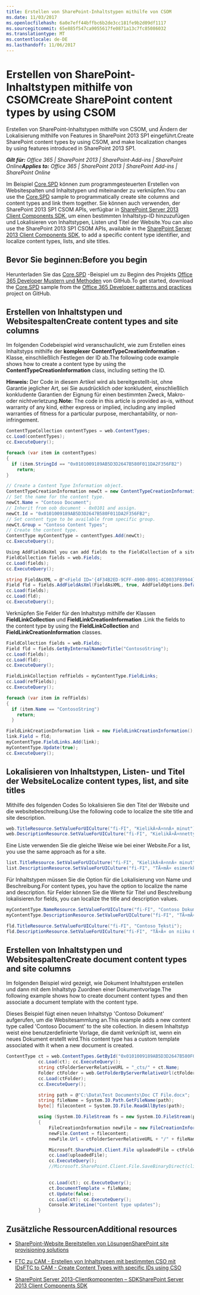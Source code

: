 ```yaml
---
title: Erstellen von SharePoint-Inhaltstypen mithilfe von CSOM
ms.date: 11/03/2017
ms.openlocfilehash: 6a0e7eff44bffbc6b2de3cc181fe9b2d09df1117
ms.sourcegitcommit: 65e885f547ca9055617fe0871a13c7fc85086032
ms.translationtype: MT
ms.contentlocale: de-DE
ms.lasthandoff: 11/06/2017
---
```

# <a name="create-sharepoint-content-types-by-using-csom"></a><span data-ttu-id="2904d-102">Erstellen von SharePoint-Inhaltstypen mithilfe von CSOM</span><span class="sxs-lookup"><span data-stu-id="2904d-102">Create SharePoint content types by using CSOM</span></span>

<span data-ttu-id="2904d-103">Erstellen von SharePoint-Inhaltstypen mithilfe von CSOM, und Ändern der Lokalisierung mithilfe von Features in SharePoint 2013 SP1 eingeführt.</span><span class="sxs-lookup"><span data-stu-id="2904d-103">Create SharePoint content types by using CSOM, and make localization changes by using features introduced in SharePoint 2013 SP1.</span></span>

<span data-ttu-id="2904d-104">_**Gilt für:** Office 365 | SharePoint 2013 | SharePoint-Add-ins | SharePoint Online_</span><span class="sxs-lookup"><span data-stu-id="2904d-104">_**Applies to:** Office 365 | SharePoint 2013 | SharePoint Add-ins | SharePoint Online_</span></span>

<span data-ttu-id="2904d-105">Im Beispiel [Core.SPD](https://github.com/SharePoint/PnP/tree/dev/Samples/Core.SPD) können zum programmgesteuerten Erstellen von Websitespalten und Inhaltstypen und miteinander zu verknüpfen.</span><span class="sxs-lookup"><span data-stu-id="2904d-105">You can use the [Core.SPD](https://github.com/SharePoint/PnP/tree/dev/Samples/Core.SPD) sample to programmatically create site columns and content types and link them together.</span></span> <span data-ttu-id="2904d-106">Sie können auch verwenden, der SharePoint 2013 SP1 CSOM APIs, verfügbar in [SharePoint Server 2013 Client Components SDK](http://www.microsoft.com/en-us/download/details.aspx?id=35585), um einen bestimmten Inhaltstyp-ID hinzuzufügen und Lokalisieren von Inhaltstypen, Listen und Titel der Website.</span><span class="sxs-lookup"><span data-stu-id="2904d-106">You can also use the SharePoint 2013 SP1 CSOM APIs, available in the [SharePoint Server 2013 Client Components SDK](http://www.microsoft.com/en-us/download/details.aspx?id=35585), to add a specific content type identifier, and localize content types, lists, and site titles.</span></span> 

## <a name="before-you-begin"></a><span data-ttu-id="2904d-107">Bevor Sie beginnen:</span><span class="sxs-lookup"><span data-stu-id="2904d-107">Before you begin</span></span>

<span data-ttu-id="2904d-108">Herunterladen Sie das [Core.SPD](https://github.com/SharePoint/PnP/tree/dev/Samples/Core.SPD) -Beispiel um zu Beginn des Projekts [Office 365 Developer Mustern und Methoden](https://github.com/SharePoint/PnP/tree/dev) von GitHub.</span><span class="sxs-lookup"><span data-stu-id="2904d-108">To get started, download the [Core.SPD](https://github.com/SharePoint/PnP/tree/dev/Samples/Core.SPD) sample from the [Office 365 Developer patterns and practices](https://github.com/SharePoint/PnP/tree/dev) project on GitHub.</span></span>

## <a name="create-content-types-and-site-columns"></a><span data-ttu-id="2904d-109">Erstellen von Inhaltstypen und Websitespalten</span><span class="sxs-lookup"><span data-stu-id="2904d-109">Create content types and site columns</span></span>

<span data-ttu-id="2904d-110">Im folgenden Codebeispiel wird veranschaulicht, wie zum Erstellen eines Inhaltstyps mithilfe der **komplexer ContentTypeCreationInformation** -Klasse, einschließlich Festlegen der ID ab.</span><span class="sxs-lookup"><span data-stu-id="2904d-110">The following code example shows how to create a content type by using the  **ContentTypeCreationInformation** class, including setting the ID.</span></span>

<span data-ttu-id="2904d-111">**Hinweis:**  Der Code in diesem Artikel wird als bereitgestellt-ist, ohne Garantie jeglicher Art, sei Sie ausdrücklich oder konkludent, einschließlich konkludente Garantien der Eignung für einen bestimmten Zweck, Makro- oder nichtverletzung.</span><span class="sxs-lookup"><span data-stu-id="2904d-111">**Note:**  The code in this article is provided as-is, without warranty of any kind, either express or implied, including any implied warranties of fitness for a particular purpose, merchantability, or non-infringement.</span></span>

```C#
ContentTypeCollection contentTypes = web.ContentTypes;
cc.Load(contentTypes);
cc.ExecuteQuery();

foreach (var item in contentTypes)
{
  if (item.StringId == "0x0101009189AB5D3D2647B580F011DA2F356FB2")
    return;
}

// Create a Content Type Information object.
ContentTypeCreationInformation newCt = new ContentTypeCreationInformation();
// Set the name for the content type.
newCt.Name = "Contoso Document";
// Inherit from oob document - 0x0101 and assign. 
newCt.Id = "0x0101009189AB5D3D2647B580F011DA2F356FB2";
// Set content type to be available from specific group.
newCt.Group = "Contoso Content Types";
// Create the content type.
ContentType myContentType = contentTypes.Add(newCt);
cc.ExecuteQuery();

Using AddFieldAsXml you can add fields to the FieldCollection of a site collection:
FieldCollection fields = web.Fields;
cc.Load(fields);
cc.ExecuteQuery();

string FieldAsXML = @"<Field ID='{4F34B2ED-9CFF-4900-B091-4C0033F89944}' Name='ContosoString' DisplayName='Contoso String' Type='Text' Hidden='False' Group='Contoso Site Columns' Description='Contoso Text Field' />";
Field fld = fields.AddFieldAsXml(FieldAsXML, true, AddFieldOptions.DefaultValue);
cc.Load(fields);
cc.Load(fld);
cc.ExecuteQuery();

```

<span data-ttu-id="2904d-112">Verknüpfen Sie Felder für den Inhaltstyp mithilfe der Klassen **FieldLinkCollection** und **FieldLinkCreationInformation** .</span><span class="sxs-lookup"><span data-stu-id="2904d-112">Link the fields to the content type by using the  **FieldLinkCollection** and **FieldLinkCreationInformation** classes.</span></span>

```C#
FieldCollection fields = web.Fields;
Field fld = fields.GetByInternalNameOrTitle("ContosoString");
cc.Load(fields);
cc.Load(fld);
cc.ExecuteQuery();

FieldLinkCollection refFields = myContentType.FieldLinks;
cc.Load(refFields);
cc.ExecuteQuery();

foreach (var item in refFields)
{
  if (item.Name == "ContosoString")
    return;
  }

FieldLinkCreationInformation link = new FieldLinkCreationInformation();
link.Field = fld;
myContentType.FieldLinks.Add(link);
myContentType.Update(true);
cc.ExecuteQuery();

```

## <a name="localize-content-types-list-and-site-titles"></a><span data-ttu-id="2904d-113">Lokalisieren von Inhaltstypen, Listen- und Titel der Website</span><span class="sxs-lookup"><span data-stu-id="2904d-113">Localize content types, list, and site titles</span></span>

<span data-ttu-id="2904d-114">Mithilfe des folgenden Codes So lokalisieren Sie den Titel der Website und die websitebeschreibung.</span><span class="sxs-lookup"><span data-stu-id="2904d-114">Use the following code to localize the site title and site description.</span></span>

```C#
web.TitleResource.SetValueForUICulture("fi-FI", "KielikÃ¤Ã¤nnÃ¤ minut");
web.DescriptionResource.SetValueForUICulture("fi-FI", "KielikÃ¤Ã¤nnetty saitti");

```

<span data-ttu-id="2904d-115">Eine Liste verwenden Sie die gleiche Weise wie bei einer Website.</span><span class="sxs-lookup"><span data-stu-id="2904d-115">For a list, you use the same approach as for a site.</span></span>

```C#
list.TitleResource.SetValueForUICulture("fi-FI", "KielikÃ¤Ã¤nnÃ¤ minut");
list.DescriptionResource.SetValueForUICulture("fi-FI", "TÃ¤mÃ¤ esimerkki nÃ¤yttÃ¤Ã¤ miten voit kielikÃ¤Ã¤ntÃ¤Ã¤ listoja.");

```

<span data-ttu-id="2904d-116">Für Inhaltstypen müssen Sie die Option für die Lokalisierung von Name und Beschreibung.</span><span class="sxs-lookup"><span data-stu-id="2904d-116">For content types, you have the option to localize the name and description.</span></span> <span data-ttu-id="2904d-117">für Felder können Sie die Werte für Titel und Beschreibung lokalisieren.</span><span class="sxs-lookup"><span data-stu-id="2904d-117">for fields, you can localize the title and description values.</span></span>

```C#
myContentType.NameResource.SetValueForUICulture("fi-FI", "Contoso Dokumentti");
myContentType.DescriptionResource.SetValueForUICulture("fi-FI", "TÃ¤mÃ¤ on geneerinen Contoso dokumentti.");

fld.TitleResource.SetValueForUICulture("fi-FI", "Contoso Teksti");
fld.DescriptionResource.SetValueForUICulture("fi-FI", "TÃ¤Ã¤ on niiku Contoso metadatalle.");

```

## <a name="create-document-content-types-and-site-columns"></a><span data-ttu-id="2904d-118">Erstellen von Inhaltstypen und Websitespalten</span><span class="sxs-lookup"><span data-stu-id="2904d-118">Create document content types and site columns</span></span>

<span data-ttu-id="2904d-119">Im folgenden Beispiel wird gezeigt, wie Dokument Inhaltstypen erstellen und dann mit dem Inhaltstyp Zuordnen einer Dokumentvorlage.</span><span class="sxs-lookup"><span data-stu-id="2904d-119">The following example shows how to create document content types and then associate a document template with the content type.</span></span> 

<span data-ttu-id="2904d-120">Dieses Beispiel fügt einen neuen Inhaltstyp 'Contoso Dokument' aufgerufen, um die Websitesammlung an.</span><span class="sxs-lookup"><span data-stu-id="2904d-120">This example adds a new content type called 'Contoso Document' to the site collection.</span></span> <span data-ttu-id="2904d-121">In diesem Inhaltstyp weist eine benutzerdefinierte Vorlage, die damit verknüpft ist, wenn ein neues Dokument erstellt wird.</span><span class="sxs-lookup"><span data-stu-id="2904d-121">This content type has a custom template associated with it when a new document is created.</span></span>

```C#
ContentType ct = web.ContentTypes.GetById("0x0101009189AB5D3D2647B580F011DA2F356FB2");
            cc.Load(ct); cc.ExecuteQuery();
            string ctFolderServerRelativeURL = "_cts/" + ct.Name;
            Folder ctFolder = web.GetFolderByServerRelativeUrl(ctFolderServerRelativeURL);
            cc.Load(ctFolder);
            cc.ExecuteQuery();

            string path = @"C:\Data\Test Documents\Doc CT File.docx";
            string fileName = System.IO.Path.GetFileName(path);
            byte[] filecontent = System.IO.File.ReadAllBytes(path);

            using (System.IO.FileStream fs = new System.IO.FileStream(path, System.IO.FileMode.Open))
            {
                FileCreationInformation newFile = new FileCreationInformation();
                newFile.Content = filecontent;
                newFile.Url = ctFolderServerRelativeURL + "/" + fileName;

                Microsoft.SharePoint.Client.File uploadedFile = ctFolder.Files.Add(newFile);
                cc.Load(uploadedFile);
                cc.ExecuteQuery();
                //Microsoft.SharePoint.Client.File.SaveBinaryDirect(clientContext, ctFolderServerRelativeURL + "/" + fileName, fs, true);

                
                cc.Load(ct); cc.ExecuteQuery();
                ct.DocumentTemplate = fileName;
                ct.Update(false);
                cc.Load(ct); cc.ExecuteQuery();
                Console.WriteLine("Content type updates");
            }

```

## <a name="additional-resources"></a><span data-ttu-id="2904d-122">Zusätzliche Ressourcen</span><span class="sxs-lookup"><span data-stu-id="2904d-122">Additional resources</span></span>
<span data-ttu-id="2904d-123"><a name="bk_addresources"> </a></span><span class="sxs-lookup"><span data-stu-id="2904d-123"></span></span>

- [<span data-ttu-id="2904d-124">SharePoint-Website Bereitstellen von Lösungen</span><span class="sxs-lookup"><span data-stu-id="2904d-124">SharePoint site provisioning solutions</span></span>](sharepoint-site-provisioning-solutions.md)
    
- [<span data-ttu-id="2904d-125">FTC zu CAM - Erstellen von Inhaltstypen mit bestimmten CSO mit IDs</span><span class="sxs-lookup"><span data-stu-id="2904d-125">FTC to CAM - Create Content Types with specific IDs using CSO</span></span>](http://blogs.msdn.com/b/vesku/archive/2014/02/28/ftc-to-cam-create-content-types-with-specific-ids-using-csom.aspx)
    
- [<span data-ttu-id="2904d-126">SharePoint Server 2013-Clientkomponenten – SDK</span><span class="sxs-lookup"><span data-stu-id="2904d-126">SharePoint Server 2013 Client Components SDK</span></span>](http://www.microsoft.com/en-us/download/details.aspx?id=35585)
